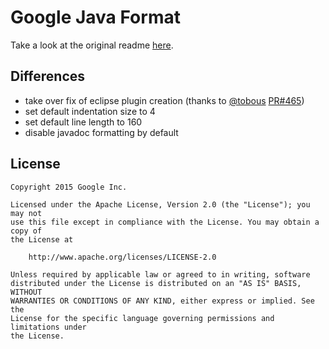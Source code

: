 # Google Java Format
Take a look at the original readme [here](https://github.com/google/google-java-format/blob/master/README.md).

## Differences
- take over fix of eclipse plugin creation (thanks to [@tobous](https://github.com/tobous) [PR#465](https://github.com/google/google-java-format/pull/465))
- set default indentation size to 4
- set default line length to 160
- disable javadoc formatting by default

## License
```text
Copyright 2015 Google Inc.

Licensed under the Apache License, Version 2.0 (the "License"); you may not
use this file except in compliance with the License. You may obtain a copy of
the License at

    http://www.apache.org/licenses/LICENSE-2.0

Unless required by applicable law or agreed to in writing, software
distributed under the License is distributed on an "AS IS" BASIS, WITHOUT
WARRANTIES OR CONDITIONS OF ANY KIND, either express or implied. See the
License for the specific language governing permissions and limitations under
the License.
```
